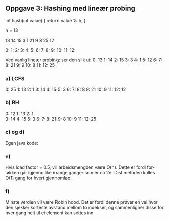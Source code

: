 ## Oppgave 3: Hashing med lineær probing 

int hash(int value) { 
  return value % h; 
}

h = 13

13 14 15 3 1 21 9 8 25 12

0:
1:
2:
3:
4:
5:
6:
7:
8:
9:
10:
11:
12:

Ved vanlig lineær probing: ser den slik ut:
0: 13
1: 14
2: 15
3: 3
4: 1
5: 12
6:
7:
8: 21
9: 9
10: 8
11:
12: 25

### a) LCFS

0: 25
1: 13
2: 1 
3: 14
4: 15
5: 3
6:
7:
8: 8
9: 21
10: 9
11:
12: 12

### b) RH


0: 12 
1: 13 
2: 1  
3: 14
4: 15
5: 3
6:
7:
8: 21 
9: 8
10: 9
11:
12: 25 

### c) og d)
Egen java kode:

### e)
Hvis load factor = 0.5, vil arbeidsmengden være O(n). Dette er fordi for-løkken går igjenno like mange ganger som er ca 2n. Dist metoden kalles O(1) gang for hvert gjennomløp.

### f)
Minste verdien vil være Robin hood. Det er fordi denne prøver en vei hvor den sjekker korteste avstand mellom to indekser, og sammenligner disse for hver gang helt til et element kan settes inn.